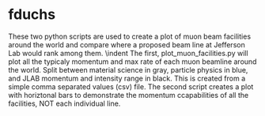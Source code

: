 # fduchs
These two python scripts are used to create a plot of muon beam facilities around the world and compare where a proposed beam line at Jefferson Lab would rank among them.
\indent The first, plot_muon_facilities.py will plot all the typicaly momentum and max rate of each muon beamline around the world. Split between material science in gray, particle physics in blue, and JLAB momentum and intensity range in black. This is created from a simple comma separated values (csv) file.
The second script creates a plot with horiztonal bars to demonstrate the momentum ccapabilities of all the facilities, NOT each individual line. 
